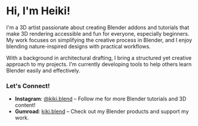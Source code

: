# Hi, I'm Heiki!

I'm a 3D artist passionate about creating Blender addons and tutorials that make 3D rendering accessible and fun for everyone, especially beginners. My work focuses on simplifying the creative process in Blender, and I enjoy blending nature-inspired designs with practical workflows.

With a background in architectural drafting, I bring a structured yet creative approach to my projects. I'm currently developing tools to help others learn Blender easily and effectively.

### Let's Connect!
- **Instagram**: [@kiki.blend](https://www.instagram.com/kiki.blend) – Follow me for more Blender tutorials and 3D content!
- **Gumroad**: [kiki.blend](https://gumroad.com/kiki.blend) – Check out my Blender products and support my work.
